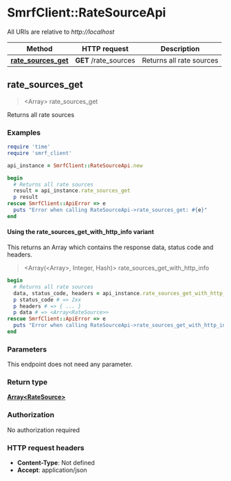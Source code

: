# SmrfClient::RateSourceApi

All URIs are relative to *http://localhost*

| Method | HTTP request | Description |
| ------ | ------------ | ----------- |
| [**rate_sources_get**](RateSourceApi.md#rate_sources_get) | **GET** /rate_sources | Returns all rate sources |


## rate_sources_get

> <Array<RateSource>> rate_sources_get

Returns all rate sources

### Examples

```ruby
require 'time'
require 'smrf_client'

api_instance = SmrfClient::RateSourceApi.new

begin
  # Returns all rate sources
  result = api_instance.rate_sources_get
  p result
rescue SmrfClient::ApiError => e
  puts "Error when calling RateSourceApi->rate_sources_get: #{e}"
end
```

#### Using the rate_sources_get_with_http_info variant

This returns an Array which contains the response data, status code and headers.

> <Array(<Array<RateSource>>, Integer, Hash)> rate_sources_get_with_http_info

```ruby
begin
  # Returns all rate sources
  data, status_code, headers = api_instance.rate_sources_get_with_http_info
  p status_code # => 2xx
  p headers # => { ... }
  p data # => <Array<RateSource>>
rescue SmrfClient::ApiError => e
  puts "Error when calling RateSourceApi->rate_sources_get_with_http_info: #{e}"
end
```

### Parameters

This endpoint does not need any parameter.

### Return type

[**Array&lt;RateSource&gt;**](RateSource.md)

### Authorization

No authorization required

### HTTP request headers

- **Content-Type**: Not defined
- **Accept**: application/json

